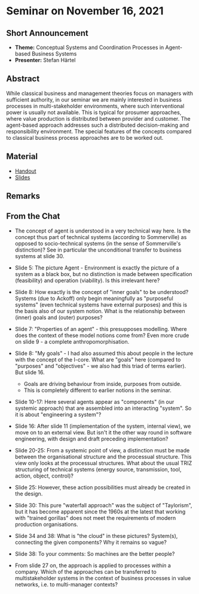 # Seminar on November 16, 2021

## Short Announcement

* __Theme:__ Conceptual Systems and Coordination Processes in Agent-based
  Business Systems
* __Presenter:__ Stefan Härtel

## Abstract

While classical business and management theories focus on managers with
sufficient authority, in our seminar we are mainly interested in business
processes in multi-stakeholder environments, where such interventional power
is usually not available. This is typical for prosumer approaches, where value
production is distributed between provider and customer. The agent-based
approach addresses such a distributed decision-making and responsibility
environment. The special features of the concepts compared to classical
business process approaches are to be worked out.

## Material

* [Handout](Handout.pdf)
* [Slides](Slides.pdf)

## Remarks

## From the Chat

- The concept of agent is understood in a very technical way here. Is the
  concept thus part of technical systems (according to Sommerville) as opposed
  to socio-technical systems (in the sense of Sommerville's distinction)?  See
  in particular the unconditional transfer to business systems at slide 30.

- Slide 5: The picture Agent - Environment is exactly the picture of a system
  as a black box, but no distinction is made between specification
  (feasibility) and operation (viability).  Is this irrelevant here?

- Slide 8: How exactly is the concept of "inner goals" to be understood?
  Systems (due to Ackoff) only begin meaningfully as "purposeful systems"
  (even technical systems have external purposes) and this is the basis also
  of our system notion.  What is the relationship between (inner) goals and
  (outer) purposes?

- Slide 7: "Properties of an agent" - this presupposes modelling.  Where does
  the context of these model notions come from?  Even more crude on slide 9 -
  a complete anthropomorphisation.

- Slide 8: "My goals" - I had also assumed this about people in the lecture
  with the concept of the I-core. What are "goals" here (compared to
  "purposes" and "objectives" - we also had this triad of terms earlier). But
  slide 16.
  - Goals are driving behaviour from inside, purposes from outside.
  - This is completely different to earlier notions in the seminar. 

- Slide 10-17: Here several agents appear as "components" (in our systemic
  approach) that are assembled into an interacting "system".  So it is about
  "engineering a system"?

- Slide 16: After slide 11 (implementation of the system, internal view), we
  move on to an external view. But isn't it the other way round in software
  engineering, with design and draft preceding implementation?

- Slide 20-25: From a systemic point of view, a distinction must be made
  between the organisational structure and the processual structure.  This
  view only looks at the processual structures.  What about the usual TRIZ
  structuring of technical systems (energy source, transmission, tool, action,
  object, control)?

- Slide 25: However, these action possibilities must already be created in the
  design.

- Slide 30: This pure "waterfall approach" was the subject of "Taylorism", but
  it has become apparent since the 1960s at the latest that working with
  "trained gorillas" does not meet the requirements of modern production
  organisations.

- Slide 34 and 38: What is "the cloud" in these pictures? System(s),
  connecting the given components? Why it remains so vague?

- Slide 38: To your comments: So machines are the better people?

- From slide 27 on, the approach is applied to processes _within_ a company.
  Which of the approaches can be transferred to multistakeholder systems in
  the context of business processes in value networks, i.e. to multi-manager
  contexts?
